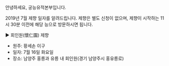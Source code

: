 안녕하세요, 궁능유적본부입니다.

2019년 7월 제향 일자를 알려드립니다. 제향은 별도 신청이 없으며, 제향이 시작하는 11시 30분 이전에 해당 능으로 방문하시면 됩니다.

▶ 회인원(懷仁園) 제향
- 원주: 황세손 이구
- 일자: 7월 16일 화요일
- 장소: 남양주 홍릉과 유릉 내 회인원(경기 남양주시 홍유릉로)